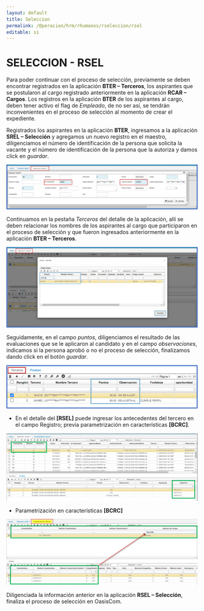 ```yaml
---
layout: default
title: Seleccion
permalink: /Operacion/hrm/rhumanos/rseleccion/rsel
editable: si
---
```


# SELECCION - RSEL


Para poder continuar con el proceso de selección, previamente se deben encontrar registrados en la aplicación **BTER – Terceros**, los aspirantes que se postularon al cargo registrado anteriormente en la aplicación **RCAR – Cargos**. 
Los registros en la aplicación **BTER** de los aspirantes al cargo, deben tener activo el flag de _Empleado_, de no ser así, se tendrán inconvenientes en el proceso de selección al momento de crear el expediente.

Registrados los aspirantes en la aplicación **BTER**, ingresamos a la aplicación **SREL – Selección** y agregamos un nuevo registro en el maestro, diligenciamos el número de identificación de la persona que solicita la vacante y el número de identificación de la persona que la autoriza y damos click en _guardar_.


![](rsel1.png)


Continuamos en la pestaña _Terceros_ del detalle de la aplicación, allí se deben relacionar los nombres de los aspirantes al cargo que participaron en el proceso de selección y que fueron ingresados anteriormente en la aplicación **BTER – Terceros**.


![](rsel2.png)


Seguidamente, en el campo _puntos_, diligenciamos el resultado de las evaluaciones que se le aplicaron al candidato y en el campo _observaciones_, indicamos si la persona aprobó o no el proceso de selección, finalizamos dando click en el botón _guardar_.


![](rsel3.png)

* En el detalle del **[RSEL]** puede ingresar los antecedentes del tercero en el campo Registro; previa parametrización en características **[BCRC]**.  

![](rsel4.png)

* Parametrización en características **[BCRC]**  

![](rsel5.png)





Diligenciada la información anterior en la aplicación **RSEL – Selección**, finaliza el proceso de selección en OasisCom.







